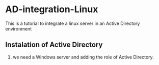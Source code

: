 # AD-integration-Linux
This is a tutorial to integrate a linux server in an Active Directory environment

## Instalation of Active Directory
1. we need a Windows server and adding the role of Active Directory.



